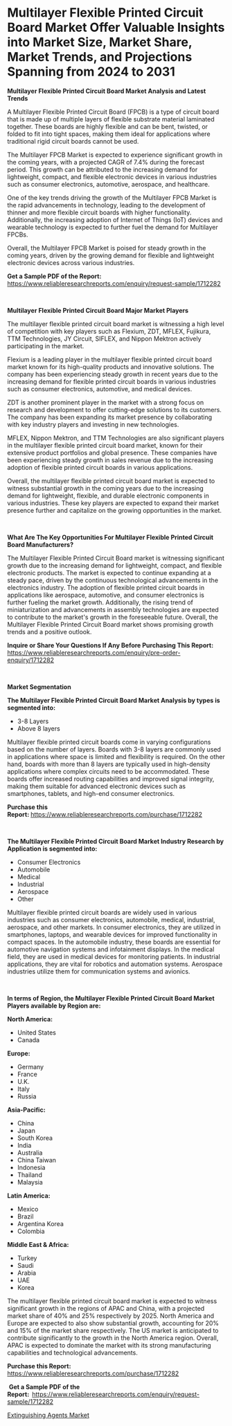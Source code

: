 <p><h1>Multilayer Flexible Printed Circuit Board Market Offer Valuable Insights into Market Size, Market Share, Market Trends, and Projections Spanning from 2024 to 2031</h1></p><p><strong>Multilayer Flexible Printed Circuit Board Market Analysis and Latest Trends</strong></p>
<p><p>A Multilayer Flexible Printed Circuit Board (FPCB) is a type of circuit board that is made up of multiple layers of flexible substrate material laminated together. These boards are highly flexible and can be bent, twisted, or folded to fit into tight spaces, making them ideal for applications where traditional rigid circuit boards cannot be used.</p><p>The Multilayer FPCB Market is expected to experience significant growth in the coming years, with a projected CAGR of 7.4% during the forecast period. This growth can be attributed to the increasing demand for lightweight, compact, and flexible electronic devices in various industries such as consumer electronics, automotive, aerospace, and healthcare.</p><p>One of the key trends driving the growth of the Multilayer FPCB Market is the rapid advancements in technology, leading to the development of thinner and more flexible circuit boards with higher functionality. Additionally, the increasing adoption of Internet of Things (IoT) devices and wearable technology is expected to further fuel the demand for Multilayer FPCBs.</p><p>Overall, the Multilayer FPCB Market is poised for steady growth in the coming years, driven by the growing demand for flexible and lightweight electronic devices across various industries.</p></p>
<p><strong>Get a Sample PDF of the Report:&nbsp;</strong> <a href="https://www.reliableresearchreports.com/enquiry/request-sample/1712282">https://www.reliableresearchreports.com/enquiry/request-sample/1712282</a></p>
<p>&nbsp;</p>
<p><strong>Multilayer Flexible Printed Circuit Board Major Market Players</strong></p>
<p><p>The multilayer flexible printed circuit board market is witnessing a high level of competition with key players such as Flexium, ZDT, MFLEX, Fujikura, TTM Technologies, JY Circuit, SIFLEX, and Nippon Mektron actively participating in the market. </p><p>Flexium is a leading player in the multilayer flexible printed circuit board market known for its high-quality products and innovative solutions. The company has been experiencing steady growth in recent years due to the increasing demand for flexible printed circuit boards in various industries such as consumer electronics, automotive, and medical devices. </p><p>ZDT is another prominent player in the market with a strong focus on research and development to offer cutting-edge solutions to its customers. The company has been expanding its market presence by collaborating with key industry players and investing in new technologies.</p><p>MFLEX, Nippon Mektron, and TTM Technologies are also significant players in the multilayer flexible printed circuit board market, known for their extensive product portfolios and global presence. These companies have been experiencing steady growth in sales revenue due to the increasing adoption of flexible printed circuit boards in various applications.</p><p>Overall, the multilayer flexible printed circuit board market is expected to witness substantial growth in the coming years due to the increasing demand for lightweight, flexible, and durable electronic components in various industries. These key players are expected to expand their market presence further and capitalize on the growing opportunities in the market.</p></p>
<p>&nbsp;</p>
<p><strong>What Are The Key Opportunities For Multilayer Flexible Printed Circuit Board Manufacturers?</strong></p>
<p><p>The Multilayer Flexible Printed Circuit Board market is witnessing significant growth due to the increasing demand for lightweight, compact, and flexible electronic products. The market is expected to continue expanding at a steady pace, driven by the continuous technological advancements in the electronics industry. The adoption of flexible printed circuit boards in applications like aerospace, automotive, and consumer electronics is further fueling the market growth. Additionally, the rising trend of miniaturization and advancements in assembly technologies are expected to contribute to the market's growth in the foreseeable future. Overall, the Multilayer Flexible Printed Circuit Board market shows promising growth trends and a positive outlook.</p></p>
<p><strong>Inquire or Share Your Questions If Any Before Purchasing This Report:</strong> <a href="https://www.reliableresearchreports.com/enquiry/pre-order-enquiry/1712282">https://www.reliableresearchreports.com/enquiry/pre-order-enquiry/1712282</a></p>
<p>&nbsp;</p>
<p><strong>Market Segmentation</strong></p>
<p><strong>The Multilayer Flexible Printed Circuit Board Market Analysis by types is segmented into:</strong></p>
<p><ul><li>3-8 Layers</li><li>Above 8 layers</li></ul></p>
<p><p>Multilayer flexible printed circuit boards come in varying configurations based on the number of layers. Boards with 3-8 layers are commonly used in applications where space is limited and flexibility is required. On the other hand, boards with more than 8 layers are typically used in high-density applications where complex circuits need to be accommodated. These boards offer increased routing capabilities and improved signal integrity, making them suitable for advanced electronic devices such as smartphones, tablets, and high-end consumer electronics.</p></p>
<p><strong>Purchase this Report:&nbsp;</strong><a href="https://www.reliableresearchreports.com/purchase/1712282">https://www.reliableresearchreports.com/purchase/1712282</a></p>
<p>&nbsp;</p>
<p><strong>The Multilayer Flexible Printed Circuit Board Market Industry Research by Application is segmented into:</strong></p>
<p><ul><li>Consumer Electronics</li><li>Automobile</li><li>Medical</li><li>Industrial</li><li>Aerospace</li><li>Other</li></ul></p>
<p><p>Multilayer flexible printed circuit boards are widely used in various industries such as consumer electronics, automobile, medical, industrial, aerospace, and other markets. In consumer electronics, they are utilized in smartphones, laptops, and wearable devices for improved functionality in compact spaces. In the automobile industry, these boards are essential for automotive navigation systems and infotainment displays. In the medical field, they are used in medical devices for monitoring patients. In industrial applications, they are vital for robotics and automation systems. Aerospace industries utilize them for communication systems and avionics.</p></p>
<p>&nbsp;</p>
<p><strong>In terms of Region, the Multilayer Flexible Printed Circuit Board Market Players available by Region are:</strong></p>
<p>
    <p> <strong> North America: </strong>
        <ul>
            <li>United States</li>
            <li>Canada</li>
        </ul>
        </p> 
    <p> <strong> Europe: </strong>
        <ul>
            <li>Germany</li>
            <li>France</li>
            <li>U.K.</li>
            <li>Italy</li>
            <li>Russia</li>
        </ul>
        </p> 
    <p> <strong> Asia-Pacific: </strong>
        <ul>
            <li>China</li>
            <li>Japan</li>
            <li>South Korea</li>
            <li>India</li>
            <li>Australia</li>
            <li>China Taiwan</li>
            <li>Indonesia</li>
            <li>Thailand</li>
            <li>Malaysia</li>
        </ul>
        </p> 
    <p> <strong> Latin America: </strong>
        <ul>
            <li>Mexico</li>
            <li>Brazil</li>
            <li>Argentina Korea</li>
            <li>Colombia</li>
        </ul>
        </p> 
    <p> <strong> Middle East & Africa: </strong>
        <ul>
            <li>Turkey</li>
            <li>Saudi</li>
            <li>Arabia</li>
            <li>UAE</li>
            <li>Korea</li>
        </ul>
    </p>
    </p>
<p><p>The multilayer flexible printed circuit board market is expected to witness significant growth in the regions of APAC and China, with a projected market share of 40% and 25% respectively by 2025. North America and Europe are expected to also show substantial growth, accounting for 20% and 15% of the market share respectively. The US market is anticipated to contribute significantly to the growth in the North America region. Overall, APAC is expected to dominate the market with its strong manufacturing capabilities and technological advancements.</p></p>
<p><strong>Purchase this Report: </strong><a href="https://www.reliableresearchreports.com/purchase/1712282">https://www.reliableresearchreports.com/purchase/1712282</a></p>
<p>&nbsp;<strong>Get a Sample PDF of the Report:&nbsp;&nbsp;</strong><a href="https://www.reliableresearchreports.com/enquiry/request-sample/1712282">https://www.reliableresearchreports.com/enquiry/request-sample/1712282</a></p>
<p><strong></strong></p>
<p><p><a href="https://github.com/arionmp/Market-Research-Report-List-2/blob/main/extinguishing-agents-market.md">Extinguishing Agents Market</a></p></p>